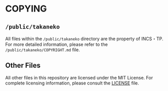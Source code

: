 # COPYING

## `/public/takaneko`

All files within the `/public/takaneko` directory are the property of INCS・TP.
For more detailed information, please refer to the `/public/takaneko/COPYRIGHT.md` file.

## Other Files

All other files in this repository are licensed under the MIT License. For complete licensing information, please consult the [LICENSE](LICENSE) file.
